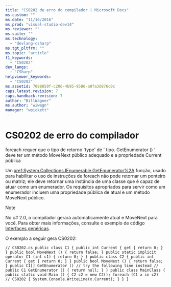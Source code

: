 ```yaml
---
title: "CS0202 de erro do compilador | Microsoft Docs"
ms.custom: ""
ms.date: "11/16/2016"
ms.prod: "visual-studio-dev14"
ms.reviewer: ""
ms.suite: ""
ms.technology: 
  - "devlang-csharp"
ms.tgt_pltfrm: ""
ms.topic: "article"
f1_keywords: 
  - "CS0202"
dev_langs: 
  - "CSharp"
helpviewer_keywords: 
  - "CS0202"
ms.assetid: 7088850f-c206-4b95-9586-a0fa3d876c0c
caps.latest.revision: 7
caps.handback.revision: 7
author: "BillWagner"
ms.author: "wiwagn"
manager: "wpickett"
---
```

# CS0202 de erro do compilador
foreach requer que o tipo de retorno 'type' de ' tipo. GetEnumerator \(\) ' deve ter um método MoveNext público adequado e a propriedade Current pública  
  
 Um <xref:System.Collections.IEnumerable.GetEnumerator%2A> função, usado para habilitar o uso de instruções de foreach não pode retornar um ponteiro ou matriz; ele deve retornar uma instância de uma classe que é capaz de atuar como um enumerador. Os requisitos apropriados para servir como um enumerador incluem uma propriedade pública de atual e um método MoveNext público.  
  
> [!NOTE]
>  No c\# 2.0, o compilador gerará automaticamente atual e MoveNext para você. Para obter mais informações, consulte o exemplo de código [Interfaces genéricas](/dotnet/csharp/programming-guide/generics/generic-interfaces).  
  
 O exemplo a seguir gera CS0202:  
  
```  
// CS0202.cs public class C1 { public int Current { get { return 0; } } public bool MoveNext () { return false; } public static implicit operator C1 (int c1) { return 0; } } public class C2 { public int Current { get { return 0; } } public bool MoveNext () { return false; } public C1[] GetEnumerator () // try the following line instead // public C1 GetEnumerator () { return null; } } public class MainClass { public static void Main () { C2 c2 = new C2(); foreach (C1 x in c2)   // CS0202 { System.Console.WriteLine(x.Current); } } }  
```
